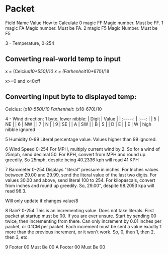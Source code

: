 # Packet

Field	Name	Value	How to Calculate
0	magic	FF	Magic number. Must be FF.
1	magic	FA	Magic number. Must be FA.
2	magic	F5	Magic Number. Must be F5

3 - Temperature, 0-254

## Converting real-world temp to input

x = (Celcius*10+550)/10
x = (Farhenheit*10+670)/18

x>=0 and x<0xff

## Converting input byte to displayed temp:

Celcius:    (x*10-550)/10
Farhenheit: (x*18-670)/10


4 - Wind direction: 1 byte, lower nibble:
|  Digit  | Value |
| :-----: | :---: |
|    5    |  NE   |
|    6    |  NW   |
|    7    |  N    |
|    9    |  SE   |
|    A    |  SW   |
|    B    |  S    |
|    D    |  E    |
|    E    |  W    |
high nibble ignored

5	Humidity	0-99	Literal percentage value. Values higher than 99 ignored.

6	Wind Speed	0-254	For MPH, multiply current wind by 2. So for a wind of 25mph, send decimal 50.
			For KPH, convert from MPH and round up greedily. So 25mph, despite being 40.2336 kph will read 41 KPH
			
7	Barometer	0-254	Displays "literal" pressure in inches.
			For Inches values between 29.00 and 29.99, send the literal value of the last two digits. For values 30.00 and above, send literal 100 to 254.
			For kilopascals, convert from inches and round up greedily. So, 29.00", despite 98.2053 kpa will read 98.3.

Will only update if changes value/8

8	Rain?	0-254	This is an incrementing value. Does not take literals.
			First packet at startup must be 00. If you are ever unsure. Start by sending 00 twice, then incrementing from there.
			Can only increment by 0.01 inches per packet, or 0.1CM per packet. 
			Each increment must be sent a value exactly 1 more than the previous increment, or it won't work.
			So, 0, then 1, then 2, then 3, etc.
			
9	Footer	00	Must Be 00
A	Footer	00	Must Be 00

